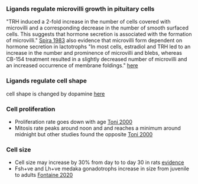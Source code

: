 ### Ligands regulate microvilli growth in pituitary cells
"TRH induced a 2-fold increase in the number of cells covered with microvilli and a corresponding decrease in the number of smooth surfaced cells. This suggests that hormone secretion is associated with the formation of microvilli." [Spira 1983](https://doi.org/10.1530/acta.0.1040279) also evidence that microvilli form dependent on hormone secretion in lactotrophs "In most cells, estradiol and TRH led to an increase in the number and prominence of microvilli and blebs, whereas CB-154 treatment resulted in a slightly decreased number of microvilli and an increased occurrence of membrane foldings." [here](https://www.ncbi.nlm.nih.gov/pmc/articles/PMC2111484/)

### Ligands regulate cell shape
cell shape is changed by dopamine [here](https://www.karger.com/Article/Abstract/54362)

### Cell proliferation
- Proliferation rate goes down with age [Toni 2000](https://www.researchgate.net/publication/12116221_The_role_of_flow_cytometry_in_the_study_of_cell_growth_in_the_rat_anterior_pituitary_gland)
- Mitosis rate peaks around noon and and reaches a minimum around midnight but other studies found the opposite [Toni 2000](https://www.researchgate.net/publication/12116221_The_role_of_flow_cytometry_in_the_study_of_cell_growth_in_the_rat_anterior_pituitary_gland) 

### Cell size
- Cell size may increase by 30% from day to to day 30 in rats [evidence](https:///doi.org/10.1007/BF00318674)
- Fsh+ve and Lh+ve medaka gonadotrophs increase in size from juvenile to adults [Fontaine 2020](https://doi.org/10.1530/JOE-19-0405)